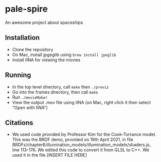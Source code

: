 # pale-spire

An awesome project about spaceships

## Installation

* Clone the repository
* On Mac, install jpgeglib using `brew install jpeglib`
* Install IINA for viewing the movies


## Running

* In the top level directory, call `make` then `./previz`
* Go into the frames directory, then call `make`
* Run `./movieMaker`
* View the output .mov file using IINA (on Mac, right click it then select "Open with IINA")


## Citations

* We used code provided by Professor Kim for the Cook-Torrance model. This was the BRDF demo, provided on 19th April 2021, in file BRDFs/chapter6/illumination_models/illumination_models/shaders.js, line 113-176. We edited this code to convert it from GLSL to C++. We used it in the file [INSERT FILE HERE] 

